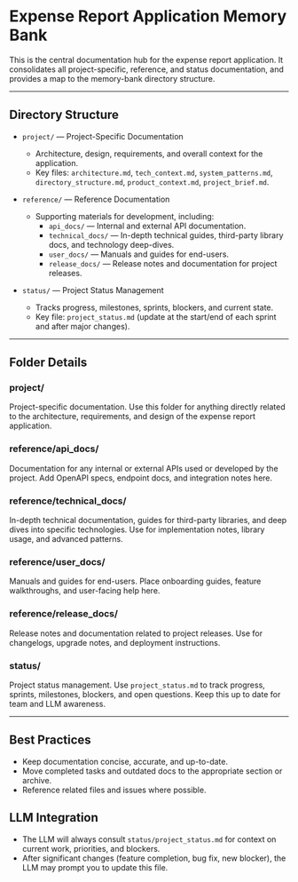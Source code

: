 # Expense Report Application Memory Bank

This is the central documentation hub for the expense report application. It consolidates all project-specific, reference, and status documentation, and provides a map to the memory-bank directory structure.

---

## Directory Structure

- `project/` — Project-Specific Documentation
  - Architecture, design, requirements, and overall context for the application.
  - Key files: `architecture.md`, `tech_context.md`, `system_patterns.md`, `directory_structure.md`, `product_context.md`, `project_brief.md`.

- `reference/` — Reference Documentation
  - Supporting materials for development, including:
    - `api_docs/` — Internal and external API documentation.
    - `technical_docs/` — In-depth technical guides, third-party library docs, and technology deep-dives.
    - `user_docs/` — Manuals and guides for end-users.
    - `release_docs/` — Release notes and documentation for project releases.

- `status/` — Project Status Management
  - Tracks progress, milestones, sprints, blockers, and current state.
  - Key file: `project_status.md` (update at the start/end of each sprint and after major changes).

---

## Folder Details

### project/

Project-specific documentation. Use this folder for anything directly related to the architecture, requirements, and design of the expense report application.

### reference/api_docs/

Documentation for any internal or external APIs used or developed by the project. Add OpenAPI specs, endpoint docs, and integration notes here.

### reference/technical_docs/

In-depth technical documentation, guides for third-party libraries, and deep dives into specific technologies. Use for implementation notes, library usage, and advanced patterns.

### reference/user_docs/

Manuals and guides for end-users. Place onboarding guides, feature walkthroughs, and user-facing help here.

### reference/release_docs/

Release notes and documentation related to project releases. Use for changelogs, upgrade notes, and deployment instructions.

### status/

Project status management. Use `project_status.md` to track progress, sprints, milestones, blockers, and open questions. Keep this up to date for team and LLM awareness.

---

## Best Practices

- Keep documentation concise, accurate, and up-to-date.
- Move completed tasks and outdated docs to the appropriate section or archive.
- Reference related files and issues where possible.

## LLM Integration

- The LLM will always consult `status/project_status.md` for context on current work, priorities, and blockers.
- After significant changes (feature completion, bug fix, new blocker), the LLM may prompt you to update this file.

